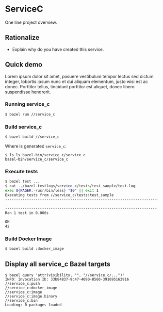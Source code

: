 # ServiceC

One line project overview.

## Rationalize

* Explain why do you have created this service.


## Quick demo

Lorem ipsum dolor sit amet, posuere vestibulum tempor lectus sed dictum integer, lobortis ipsum nunc et dui aliquam elementum, justo wisi est ac donec. Porttitor tellus, tincidunt porttitor est aliquet, donec libero suspendisse hendrerit.

### Running service_c


```sh
$ bazel run //service_c
```

### Build service_c

```sh
$ bazel build //service_c
```

Where is generated `service_c`:

```
$ ls ls bazel-bin/service_c/service_c
bazel-bin/service_c/service_c
```

### Execute tests

```sh
$ bazel test ...
$ cat ../bazel-testlogs/service_c/tests/test_sample/test.log
exec ${PAGER:-/usr/bin/less} "$0" || exit 1
Executing tests from //service_c/tests:test_sample
-----------------------------------------------------------------------------
.
----------------------------------------------------------------------
Ran 1 test in 0.000s

OK
42
```

### Build Docker Image

```sh
$ bazel build :docker_image
```

## Display all service_c Bazel targets

```
$ bazel query 'attr(visibility, "", "//service_c/...")'
INFO: Invocation ID: 33b84837-9c47-4690-8560-391095162916
//service_c:push
//service_c:docker_image
//service_c:image
//service_c:image.binary
//service_c:bin
Loading: 0 packages loaded
```
